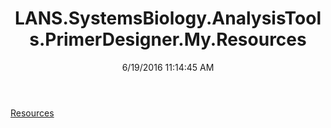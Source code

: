 ﻿---
title: LANS.SystemsBiology.AnalysisTools.PrimerDesigner.My.Resources
date: 6/19/2016 11:14:45 AM
---

[Resources](T-LANS.SystemsBiology.AnalysisTools.PrimerDesigner.My.Resources.Resources.html)
